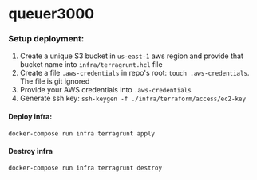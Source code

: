 # queuer3000

### Setup deployment:

1. Create a unique S3 bucket in `us-east-1` aws region and provide that bucket name into `infra/terragrunt.hcl` file
2. Create a file `.aws-credentials` in repo's root: `touch .aws-credentials`. The file is git ignored
2. Provide your AWS credentials into `.aws-credentials`
3. Generate ssh key: `ssh-keygen -f ./infra/terraform/access/ec2-key`

#### Deploy infra:

```
docker-compose run infra terragrunt apply
```

#### Destroy infra

```
docker-compose run infra terragrunt destroy
```
